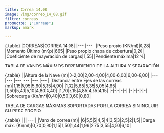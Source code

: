 ```yaml
---
title: Correa 14.08
image: /img/correo_14_08.gif
filtro: correas
productos: ["Correas"]
markup: mmark

---
```

{.table}
|CORREAS|CORREA 14.08|
|--- |--- |
|Peso propio (KN/ml)|0,28|
|Momento Último (mKp)|665|
|Peso propio chapa de cobertura|0,20|
|Coeficiente de mayoración de cargas|1,55|
|Pendiente máxima|12 %|

TABLA DE VANOS MÁXIMOS DEPENDIENDO DE LA ALTURA Y SEPARACIÓN

{.table}
| |Altura de la Nave (m)|0-2,00|2,00-4,00|4,00-6,00|6,00-8,00|
|--- |--- |--- |--- |--- |--- |
|Distancia entre Ejes de las correas (m)|1,15|5,95|5,60|5,35|4,90|
|1,32|5,65|5,35|5,05|4,65|
|1,50|5,40|5,10|4,80|4,40|
|1,70|5,15|4,85|4,55|4,15|
|-|-|-|-|-|
|-|-|-|-|-|
|Sobrecarga (Kn/m²)|0,40|0,50|0,60|0,80|

TABLA DE CARGAS MÁXIMAS SOPORTADAS POR LA CORREA SIN INCLUIR SU PESO PROPIO

{.table}
| |
|--- |
|Vano de correa (m)|
|6|5,5|5|4,5|4|3,5|3|2,5|2|1,5|
|Carga máx. (Kn/ml)|0,70|0,90|1,15|1,50|1,44|1,96|2,75|3,55|4,50|6,10|
